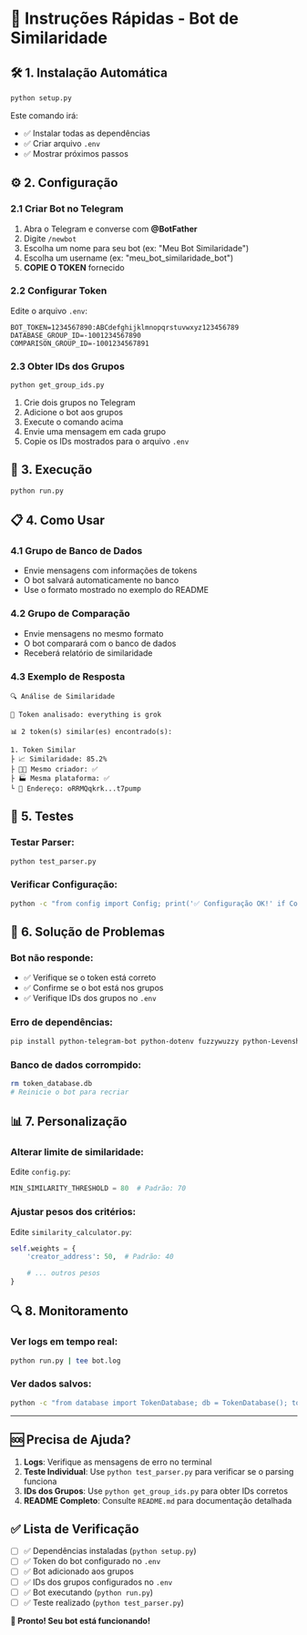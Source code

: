 # 🚀 Instruções Rápidas - Bot de Similaridade

## 🛠️ 1. Instalação Automática

```bash
python setup.py
```

Este comando irá:
- ✅ Instalar todas as dependências
- ✅ Criar arquivo `.env` 
- ✅ Mostrar próximos passos

## ⚙️ 2. Configuração

### 2.1 Criar Bot no Telegram
1. Abra o Telegram e converse com **@BotFather**
2. Digite `/newbot`
3. Escolha um nome para seu bot (ex: "Meu Bot Similaridade") 
4. Escolha um username (ex: "meu_bot_similaridade_bot")
5. **COPIE O TOKEN** fornecido

### 2.2 Configurar Token
Edite o arquivo `.env`:
```
BOT_TOKEN=1234567890:ABCdefghijklmnopqrstuvwxyz123456789
DATABASE_GROUP_ID=-1001234567890
COMPARISON_GROUP_ID=-1001234567891
```

### 2.3 Obter IDs dos Grupos
```bash
python get_group_ids.py
```

1. Crie dois grupos no Telegram
2. Adicione o bot aos grupos
3. Execute o comando acima
4. Envie uma mensagem em cada grupo
5. Copie os IDs mostrados para o arquivo `.env`

## 🚀 3. Execução

```bash
python run.py
```

## 📋 4. Como Usar

### 4.1 Grupo de Banco de Dados
- Envie mensagens com informações de tokens
- O bot salvará automaticamente no banco
- Use o formato mostrado no exemplo do README

### 4.2 Grupo de Comparação  
- Envie mensagens no mesmo formato
- O bot comparará com o banco de dados
- Receberá relatório de similaridade

### 4.3 Exemplo de Resposta
```
🔍 Análise de Similaridade

🎯 Token analisado: everything is grok

📊 2 token(s) similar(es) encontrado(s):

1. Token Similar
├ 📈 Similaridade: 85.2%
├ 👨‍💻 Mesmo criador: ✅
├ 🏭 Mesma plataforma: ✅
└ 📍 Endereço: oRRMQqkrk...t7pump
```

## 🧪 5. Testes

### Testar Parser:
```bash
python test_parser.py
```

### Verificar Configuração:
```bash
python -c "from config import Config; print('✅ Configuração OK!' if Config.BOT_TOKEN else '❌ Configure BOT_TOKEN')"
```

## 🔧 6. Solução de Problemas

### Bot não responde:
- ✅ Verifique se o token está correto
- ✅ Confirme se o bot está nos grupos
- ✅ Verifique IDs dos grupos no `.env`

### Erro de dependências:
```bash
pip install python-telegram-bot python-dotenv fuzzywuzzy python-Levenshtein
```

### Banco de dados corrompido:
```bash
rm token_database.db
# Reinicie o bot para recriar
```

## 📊 7. Personalização

### Alterar limite de similaridade:
Edite `config.py`:
```python
MIN_SIMILARITY_THRESHOLD = 80  # Padrão: 70
```

### Ajustar pesos dos critérios:
Edite `similarity_calculator.py`:
```python
self.weights = {
    'creator_address': 50,  # Padrão: 40

    # ... outros pesos
}
```

## 🔍 8. Monitoramento

### Ver logs em tempo real:
```bash
python run.py | tee bot.log
```

### Ver dados salvos:
```bash
python -c "from database import TokenDatabase; db = TokenDatabase(); tokens = db.get_all_tokens(); print(f'Tokens salvos: {len(tokens)}')"
```

---

## 🆘 Precisa de Ajuda?

1. **Logs**: Verifique as mensagens de erro no terminal
2. **Teste Individual**: Use `python test_parser.py` para verificar se o parsing funciona
3. **IDs dos Grupos**: Use `python get_group_ids.py` para obter IDs corretos
4. **README Completo**: Consulte `README.md` para documentação detalhada

## ✅ Lista de Verificação

- [ ] ✅ Dependências instaladas (`python setup.py`)
- [ ] ✅ Token do bot configurado no `.env`
- [ ] ✅ Bot adicionado aos grupos
- [ ] ✅ IDs dos grupos configurados no `.env`
- [ ] ✅ Bot executando (`python run.py`)
- [ ] ✅ Teste realizado (`python test_parser.py`)

**🎉 Pronto! Seu bot está funcionando!** 